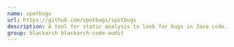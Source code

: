 ```yaml
---
name: spotbugs
url: https://github.com/spotbugs/spotbugs
description: A tool for static analysis to look for bugs in Java code.
group: blackarch blackarch-code-audit
---
```

